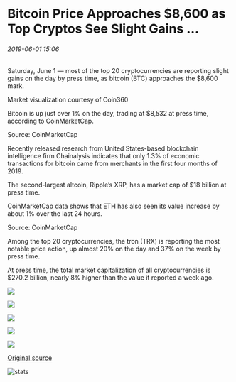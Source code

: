 # Bitcoin Price Approaches $8,600 as Top Cryptos See Slight Gains ...

###### 2019-06-01 15:06

Saturday, June 1 — most of the top 20 cryptocurrencies are reporting slight gains on the day by press time, as bitcoin (BTC) approaches the $8,600 mark.

Market visualization courtesy of Coin360

Bitcoin is up just over 1% on the day, trading at $8,532 at press time, according to CoinMarketCap.

Source: CoinMarketCap

Recently released research from United States-based blockchain intelligence firm Chainalysis indicates that only 1.3% of economic transactions for bitcoin came from merchants in the first four months of 2019.

The second-largest altcoin, Ripple’s XRP, has a market cap of $18 billion at press time.

CoinMarketCap data shows that ETH has also seen its value increase by about 1% over the last 24 hours.

Source: CoinMarketCap

Among the top 20 cryptocurrencies, the tron (TRX) is reporting the most notable price action, up almost 20% on the day and 37% on the week by press time.

At press time, the total market capitalization of all cryptocurrencies is $270.2 billion, nearly 8% higher than the value it reported a week ago.

![](https://s3.cointelegraph.com/storage/uploads/view/ba1dab062a279d34701762df471e98a3.png)

![](https://s3.cointelegraph.com/storage/uploads/view/a7ad55d49987eaeeef01088151f88deb.png)

![](https://s3.cointelegraph.com/storage/uploads/view/dc0d3062b97428065096fd983e1cdd65.png)

![](https://s3.cointelegraph.com/storage/uploads/view/177c41e02973c96c7a9838afb9bc83aa.png)

![](https://s3.cointelegraph.com/storage/uploads/view/dd323b96df3fb7424d611869dcd2b3cb.png)

[Original source](https://cointelegraph.com/news/bitcoin-price-approaches-8-600-as-top-cryptos-see-slight-gains)

![stats](https://c.statcounter.com/11760860/0/a89fa40b/1/ "stats")